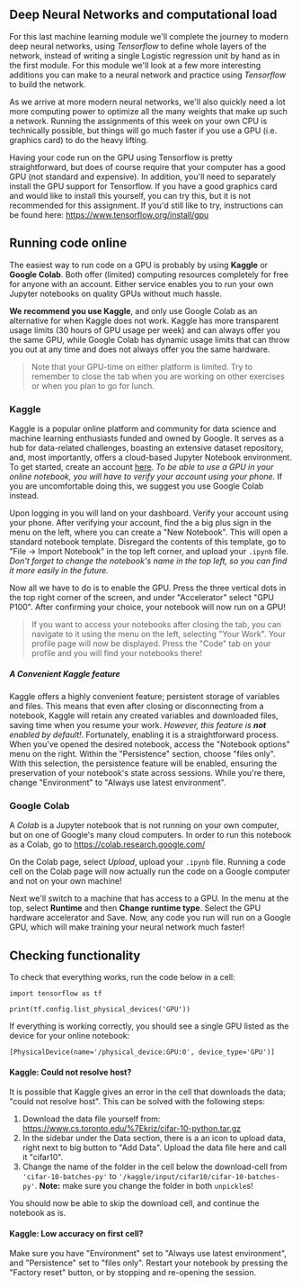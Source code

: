 ## Deep Neural Networks and computational load

For this last machine learning module we'll complete the journey to modern deep neural networks, using _Tensorflow_ to define whole layers of the network, instead of writing a single Logistic regression unit by hand as in the first module. For this module we'll look at a few more interesting additions you can make to a neural network and practice using _Tensorflow_ to build the network.

As we arrive at more modern neural networks, we'll also quickly need a lot more computing power to optimize all the many weights that make up such a network. Running the assignments of this week on your own CPU is technically possible, but things will go much faster if you use a GPU (i.e. graphics card) to do the heavy lifting.

Having your code run on the GPU using Tensorflow is pretty straightforward, but does of course require that your computer has a good GPU (not standard and expensive). In addition, you'll need to separately install the GPU support for Tensorflow. If you have a good graphics card and would like to install this yourself, you can try this, but it is not recommended for this assignment. If you'd still like to try, instructions can be found here: https://www.tensorflow.org/install/gpu

## Running code online

The easiest way to run code on a GPU is probably by using **Kaggle** or **Google Colab**. Both offer (limited) computing resources completely for free for anyone with an account. Either service enables you to run your own Jupyter notebooks on quality GPUs without much hassle.

**We recommend you use Kaggle**, and only use Google Colab as an alternative for when Kaggle does not work. Kaggle has more transparent usage limits (30 hours of GPU usage per week) and can always offer you the same GPU, while Google Colab has dynamic usage limits that can throw you out at any time and does not always offer you the same hardware.

> Note that your GPU-time on either platform is limited. Try to remember to close the tab when you are working on other exercises or when you plan to go for lunch.

### Kaggle

Kaggle is a popular online platform and community for data science and machine learning enthusiasts funded and owned by Google. It serves as a hub for data-related challenges, boasting an extensive dataset repository, and, most importantly, offers a cloud-based Jupyter Notebook environment. To get started, create an account [here](https://www.kaggle.com/account/login?phase=startRegisterTab). *To be able to use a GPU in your online notebook, you will have to verify your account using your phone.* If you are uncomfortable doing this, we suggest you use Google Colab instead.

Upon logging in you will land on your dashboard. Verify your account using your phone. After verifying your account, find the a big plus sign in the menu on the left, where you can create a "New Notebook". This will open a standard notebook template. Disregard the contents of this template, go to "File -> Import Notebook" in the top left corner, and upload your `.ipynb` file. *Don't forget to change the notebook's name in the top left, so you can find it more easily in the future.*

Now all we have to do is to enable the GPU. Press the three vertical dots in the top right corner of the screen, and under "Accelerator" select "GPU P100". After confirming your choice, your notebook will now run on a GPU!

> If you want to access your notebooks after closing the tab, you can navigate to it using the menu on the left, selecting "Your Work". Your profile page will now be displayed. Press the "Code" tab on your profile and you will find your notebooks there!

##### A Convenient Kaggle feature

Kaggle offers a highly convenient feature; persistent storage of variables and files. This means that even after closing or disconnecting from a notebook, Kaggle will retain any created variables and downloaded files, saving time when you resume your work. _However, this feature is **not** enabled by default!_. Fortunately, enabling it is a straightforward process. When you've opened the desired notebook, access the "Notebook options" menu on the right. Within the "Persistence" section, choose "files only". With this selection, the persistence feature will be enabled, ensuring the preservation of your notebook's state across sessions. While you're there, change "Environment" to "Always use latest environment".



### Google Colab

A *Colab* is a Jupyter notebook that is not running on your own computer, but on one of Google's many cloud computers. In order to run this notebook as a Colab, go to https://colab.research.google.com/

On the Colab page, select *Upload*, upload your `.ipynb` file. Running a code cell on the Colab page will now actually run the code on a Google computer and not on your own machine!

Next we'll switch to a machine that has access to a GPU. In the menu at the top, select **Runtime** and then **Change runtime type**. Select the GPU hardware accelerator and Save. Now, any code you run will run on a Google GPU, which will make training your neural network much faster!

## Checking functionality

To check that everything works, run the code below in a cell:

    import tensorflow as tf

    print(tf.config.list_physical_devices('GPU'))


If everything is working correctly, you should see a single GPU listed as the device for your online notebook:

    [PhysicalDevice(name='/physical_device:GPU:0', device_type='GPU')]

#### Kaggle: Could not resolve host?

It is possible that Kaggle gives an error in the cell that downloads the data; "could not resolve host". This can be solved with the following steps:    

1. Download the data file yourself from: https://www.cs.toronto.edu/%7Ekriz/cifar-10-python.tar.gz
2. In the sidebar under the Data section, there is a an icon to upload data, right next to big button to "Add Data". Upload the data file here and call it "cifar10".
3. Change the name of the folder in the cell below the download-cell from `'cifar-10-batches-py'` to `'/kaggle/input/cifar10/cifar-10-batches-py'`. **Note:** make sure you change the folder in both `unpickle`s!

You should now be able to skip the download cell, and continue the notebook as is.

#### Kaggle: Low accuracy on first cell?

Make sure you have "Environment" set to "Always use latest environment", and "Persistence" set to "files only". Restart your notebook by pressing the "Factory reset" button, or by stopping and re-opening the session.
